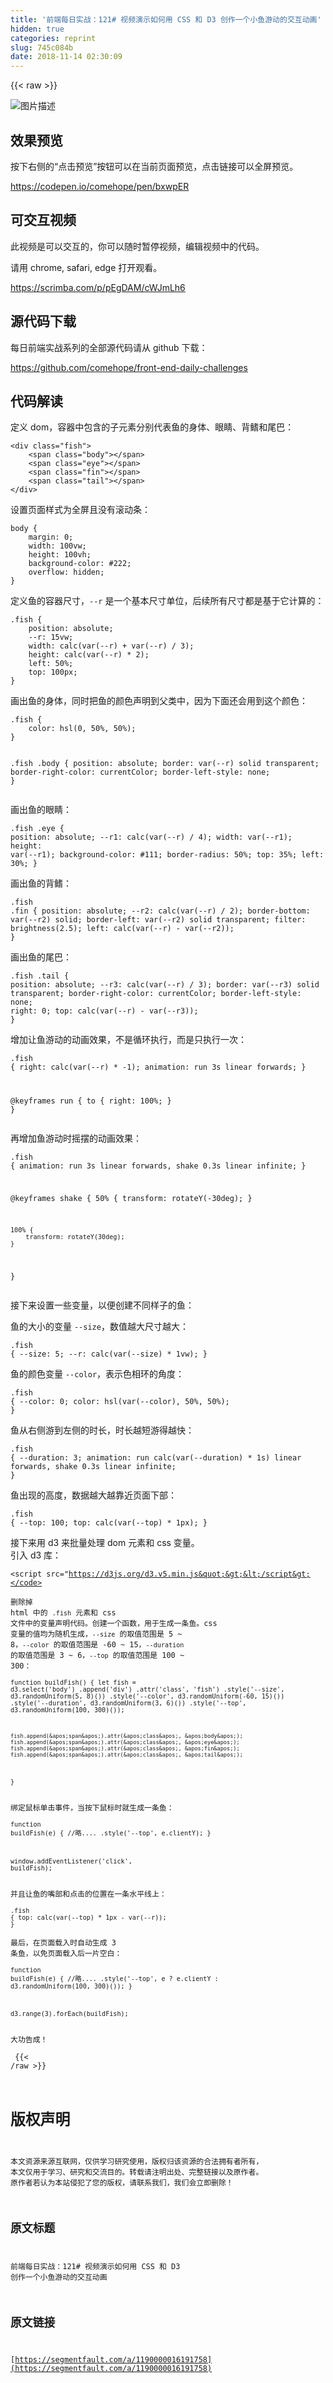 ```yaml
---
title: '前端每日实战：121# 视频演示如何用 CSS 和 D3 创作一个小鱼游动的交互动画'
hidden: true
categories: reprint
slug: 745c084b
date: 2018-11-14 02:30:09
---
```


{{< raw >}}
<p><span class="img-wrap"><img data-src="/img/bVbf6nx?w=400&amp;h=302" src="https://static.alili.tech/img/bVbf6nx?w=400&amp;h=302" alt="&#x56FE;&#x7247;&#x63CF;&#x8FF0;" title="&#x56FE;&#x7247;&#x63CF;&#x8FF0;"></span></p><h2>&#x6548;&#x679C;&#x9884;&#x89C8;</h2><p>&#x6309;&#x4E0B;&#x53F3;&#x4FA7;&#x7684;&#x201C;&#x70B9;&#x51FB;&#x9884;&#x89C8;&#x201D;&#x6309;&#x94AE;&#x53EF;&#x4EE5;&#x5728;&#x5F53;&#x524D;&#x9875;&#x9762;&#x9884;&#x89C8;&#xFF0C;&#x70B9;&#x51FB;&#x94FE;&#x63A5;&#x53EF;&#x4EE5;&#x5168;&#x5C4F;&#x9884;&#x89C8;&#x3002;</p><p><a href="https://codepen.io/comehope/pen/bxwpER" rel="nofollow noreferrer">https://codepen.io/comehope/pen/bxwpER</a></p><h2>&#x53EF;&#x4EA4;&#x4E92;&#x89C6;&#x9891;</h2><p>&#x6B64;&#x89C6;&#x9891;&#x662F;&#x53EF;&#x4EE5;&#x4EA4;&#x4E92;&#x7684;&#xFF0C;&#x4F60;&#x53EF;&#x4EE5;&#x968F;&#x65F6;&#x6682;&#x505C;&#x89C6;&#x9891;&#xFF0C;&#x7F16;&#x8F91;&#x89C6;&#x9891;&#x4E2D;&#x7684;&#x4EE3;&#x7801;&#x3002;</p><p>&#x8BF7;&#x7528; chrome, safari, edge &#x6253;&#x5F00;&#x89C2;&#x770B;&#x3002;</p><p><a href="https://scrimba.com/p/pEgDAM/cWJmLh6" rel="nofollow noreferrer">https://scrimba.com/p/pEgDAM/cWJmLh6</a></p><h2>&#x6E90;&#x4EE3;&#x7801;&#x4E0B;&#x8F7D;</h2><p>&#x6BCF;&#x65E5;&#x524D;&#x7AEF;&#x5B9E;&#x6218;&#x7CFB;&#x5217;&#x7684;&#x5168;&#x90E8;&#x6E90;&#x4EE3;&#x7801;&#x8BF7;&#x4ECE; github &#x4E0B;&#x8F7D;&#xFF1A;</p><p><a href="https://github.com/comehope/front-end-daily-challenges" rel="nofollow noreferrer">https://github.com/comehope/front-end-daily-challenges</a></p><h2>&#x4EE3;&#x7801;&#x89E3;&#x8BFB;</h2><p>&#x5B9A;&#x4E49; dom&#xFF0C;&#x5BB9;&#x5668;&#x4E2D;&#x5305;&#x542B;&#x7684;&#x5B50;&#x5143;&#x7D20;&#x5206;&#x522B;&#x4EE3;&#x8868;&#x9C7C;&#x7684;&#x8EAB;&#x4F53;&#x3001;&#x773C;&#x775B;&#x3001;&#x80CC;&#x9CCD;&#x548C;&#x5C3E;&#x5DF4;&#xFF1A;</p><pre><code class="html">&lt;div class=&quot;fish&quot;&gt;
    &lt;span class=&quot;body&quot;&gt;&lt;/span&gt;
    &lt;span class=&quot;eye&quot;&gt;&lt;/span&gt;
    &lt;span class=&quot;fin&quot;&gt;&lt;/span&gt;
    &lt;span class=&quot;tail&quot;&gt;&lt;/span&gt;
&lt;/div&gt;</code></pre><p>&#x8BBE;&#x7F6E;&#x9875;&#x9762;&#x6837;&#x5F0F;&#x4E3A;&#x5168;&#x5C4F;&#x4E14;&#x6CA1;&#x6709;&#x6EDA;&#x52A8;&#x6761;&#xFF1A;</p><pre><code class="css">body {
    margin: 0;
    width: 100vw;
    height: 100vh;
    background-color: #222;
    overflow: hidden;
}</code></pre><p>&#x5B9A;&#x4E49;&#x9C7C;&#x7684;&#x5BB9;&#x5668;&#x5C3A;&#x5BF8;&#xFF0C;<code>--r</code> &#x662F;&#x4E00;&#x4E2A;&#x57FA;&#x672C;&#x5C3A;&#x5BF8;&#x5355;&#x4F4D;&#xFF0C;&#x540E;&#x7EED;&#x6240;&#x6709;&#x5C3A;&#x5BF8;&#x90FD;&#x662F;&#x57FA;&#x4E8E;&#x5B83;&#x8BA1;&#x7B97;&#x7684;&#xFF1A;</p><pre><code class="css">.fish {
    position: absolute;
    --r: 15vw;
    width: calc(var(--r) + var(--r) / 3);
    height: calc(var(--r) * 2);
    left: 50%;
    top: 100px;
}</code></pre><p>&#x753B;&#x51FA;&#x9C7C;&#x7684;&#x8EAB;&#x4F53;&#xFF0C;&#x540C;&#x65F6;&#x628A;&#x9C7C;&#x7684;&#x989C;&#x8272;&#x58F0;&#x660E;&#x5230;&#x7236;&#x7C7B;&#x4E2D;&#xFF0C;&#x56E0;&#x4E3A;&#x4E0B;&#x9762;&#x8FD8;&#x4F1A;&#x7528;&#x5230;&#x8FD9;&#x4E2A;&#x989C;&#x8272;&#xFF1A;</p><pre><code class="css">.fish {
    color: hsl(0, 50%, 50%);
}

.fish .body {
    position: absolute;
    border: var(--r) solid transparent;
    border-right-color: currentColor;
    border-left-style: none;
}</code></pre><p>&#x753B;&#x51FA;&#x9C7C;&#x7684;&#x773C;&#x775B;&#xFF1A;</p><pre><code class="css">.fish .eye {
    position: absolute;
    --r1: calc(var(--r) / 4);
    width: var(--r1);
    height: var(--r1);
    background-color: #111;
    border-radius: 50%;
    top: 35%;
    left: 30%;
}</code></pre><p>&#x753B;&#x51FA;&#x9C7C;&#x7684;&#x80CC;&#x9CCD;&#xFF1A;</p><pre><code class="css">.fish .fin {
    position: absolute;
    --r2: calc(var(--r) / 2);
    border-bottom: var(--r2) solid;
    border-left: var(--r2) solid transparent;
    filter: brightness(2.5);
    left: calc(var(--r) - var(--r2));
}</code></pre><p>&#x753B;&#x51FA;&#x9C7C;&#x7684;&#x5C3E;&#x5DF4;&#xFF1A;</p><pre><code class="css">.fish .tail {
    position: absolute;
    --r3: calc(var(--r) / 3);
    border: var(--r3) solid transparent;
    border-right-color: currentColor;
    border-left-style: none;
    right: 0;
    top: calc(var(--r) - var(--r3));
}</code></pre><p>&#x589E;&#x52A0;&#x8BA9;&#x9C7C;&#x6E38;&#x52A8;&#x7684;&#x52A8;&#x753B;&#x6548;&#x679C;&#xFF0C;&#x4E0D;&#x662F;&#x5FAA;&#x73AF;&#x6267;&#x884C;&#xFF0C;&#x800C;&#x662F;&#x53EA;&#x6267;&#x884C;&#x4E00;&#x6B21;&#xFF1A;</p><pre><code class="css">.fish {
    right: calc(var(--r) * -1);
    animation: run 3s linear forwards;
}

@keyframes run {
    to {
        right: 100%;
    }
}</code></pre><p>&#x518D;&#x589E;&#x52A0;&#x9C7C;&#x6E38;&#x52A8;&#x65F6;&#x6447;&#x6446;&#x7684;&#x52A8;&#x753B;&#x6548;&#x679C;&#xFF1A;</p><pre><code class="css">.fish {
    animation: 
        run 3s linear forwards,
        shake 0.3s linear infinite;
}

@keyframes shake {
    50% {
        transform: rotateY(-30deg);
    }

    100% {
        transform: rotateY(30deg);
    }
}</code></pre><p>&#x63A5;&#x4E0B;&#x6765;&#x8BBE;&#x7F6E;&#x4E00;&#x4E9B;&#x53D8;&#x91CF;&#xFF0C;&#x4EE5;&#x4FBF;&#x521B;&#x5EFA;&#x4E0D;&#x540C;&#x6837;&#x5B50;&#x7684;&#x9C7C;&#xFF1A;</p><p>&#x9C7C;&#x7684;&#x5927;&#x5C0F;&#x7684;&#x53D8;&#x91CF; <code>--size</code>&#xFF0C;&#x6570;&#x503C;&#x8D8A;&#x5927;&#x5C3A;&#x5BF8;&#x8D8A;&#x5927;&#xFF1A;</p><pre><code class="css">.fish {
    --size: 5;
    --r: calc(var(--size) * 1vw);
}</code></pre><p>&#x9C7C;&#x7684;&#x989C;&#x8272;&#x53D8;&#x91CF; <code>--color</code>&#xFF0C;&#x8868;&#x793A;&#x8272;&#x76F8;&#x73AF;&#x7684;&#x89D2;&#x5EA6;&#xFF1A;</p><pre><code class="css">.fish {
    --color: 0;
    color: hsl(var(--color), 50%, 50%);
}</code></pre><p>&#x9C7C;&#x4ECE;&#x53F3;&#x4FA7;&#x6E38;&#x5230;&#x5DE6;&#x4FA7;&#x7684;&#x65F6;&#x957F;&#xFF0C;&#x65F6;&#x957F;&#x8D8A;&#x77ED;&#x6E38;&#x5F97;&#x8D8A;&#x5FEB;&#xFF1A;</p><pre><code class="css">.fish {
    --duration: 3;
    animation: 
        run calc(var(--duration) * 1s) linear forwards,
        shake 0.3s linear infinite;
}</code></pre><p>&#x9C7C;&#x51FA;&#x73B0;&#x7684;&#x9AD8;&#x5EA6;&#xFF0C;&#x6570;&#x636E;&#x8D8A;&#x5927;&#x8D8A;&#x9760;&#x8FD1;&#x9875;&#x9762;&#x4E0B;&#x90E8;&#xFF1A;</p><pre><code class="css">.fish {
    --top: 100;
    top: calc(var(--top) * 1px);
}</code></pre><p>&#x63A5;&#x4E0B;&#x6765;&#x7528; d3 &#x6765;&#x6279;&#x91CF;&#x5904;&#x7406; dom &#x5143;&#x7D20;&#x548C; css &#x53D8;&#x91CF;&#x3002;<br>&#x5F15;&#x5165; d3 &#x5E93;&#xFF1A;</p><pre><code class="html">&lt;script src=&quot;https://d3js.org/d3.v5.min.js&quot;&gt;&lt;/script&gt;</code></pre><p>&#x5220;&#x9664;&#x6389; html &#x4E2D;&#x7684; <code>.fish</code> &#x5143;&#x7D20;&#x548C; css &#x6587;&#x4EF6;&#x4E2D;&#x7684;&#x53D8;&#x91CF;&#x58F0;&#x660E;&#x4EE3;&#x7801;&#x3002;&#x521B;&#x5EFA;&#x4E00;&#x4E2A;&#x51FD;&#x6570;&#xFF0C;&#x7528;&#x4E8E;&#x751F;&#x6210;&#x4E00;&#x6761;&#x9C7C;&#x3002;css &#x53D8;&#x91CF;&#x7684;&#x503C;&#x5747;&#x4E3A;&#x968F;&#x673A;&#x751F;&#x6210;&#xFF0C;<code>--size</code> &#x7684;&#x53D6;&#x503C;&#x8303;&#x56F4;&#x662F; 5 ~ 8&#xFF0C;<code>--color</code> &#x7684;&#x53D6;&#x503C;&#x8303;&#x56F4;&#x662F; -60 ~ 15&#xFF0C;<code>--duration</code> &#x7684;&#x53D6;&#x503C;&#x8303;&#x56F4;&#x662F; 3 ~ 6&#xFF0C;<code>--top</code> &#x7684;&#x53D6;&#x503C;&#x8303;&#x56F4;&#x662F; 100 ~ 300&#xFF1A;</p><pre><code class="javascript">function buildFish() {
    let fish = d3.select(&apos;body&apos;)
        .append(&apos;div&apos;)
        .attr(&apos;class&apos;, &apos;fish&apos;)
        .style(&apos;--size&apos;, d3.randomUniform(5, 8)())
        .style(&apos;--color&apos;, d3.randomUniform(-60, 15)())
        .style(&apos;--duration&apos;, d3.randomUniform(3, 6)())
        .style(&apos;--top&apos;, d3.randomUniform(100, 300)());
    
    fish.append(&apos;span&apos;).attr(&apos;class&apos;, &apos;body&apos;);
    fish.append(&apos;span&apos;).attr(&apos;class&apos;, &apos;eye&apos;);
    fish.append(&apos;span&apos;).attr(&apos;class&apos;, &apos;fin&apos;);
    fish.append(&apos;span&apos;).attr(&apos;class&apos;, &apos;tail&apos;);
}</code></pre><p>&#x7ED1;&#x5B9A;&#x9F20;&#x6807;&#x5355;&#x51FB;&#x4E8B;&#x4EF6;&#xFF0C;&#x5F53;&#x6309;&#x4E0B;&#x9F20;&#x6807;&#x65F6;&#x5C31;&#x751F;&#x6210;&#x4E00;&#x6761;&#x9C7C;&#xFF1A;</p><pre><code class="javascript">function buildFish(e) {
    //&#x7565;....
    .style(&apos;--top&apos;, e.clientY);
}

window.addEventListener(&apos;click&apos;, buildFish);</code></pre><p>&#x5E76;&#x4E14;&#x8BA9;&#x9C7C;&#x7684;&#x5634;&#x90E8;&#x548C;&#x70B9;&#x51FB;&#x7684;&#x4F4D;&#x7F6E;&#x5728;&#x4E00;&#x6761;&#x6C34;&#x5E73;&#x7EBF;&#x4E0A;&#xFF1A;</p><pre><code class="css">.fish {
    top: calc(var(--top) * 1px - var(--r));
}</code></pre><p>&#x6700;&#x540E;&#xFF0C;&#x5728;&#x9875;&#x9762;&#x8F7D;&#x5165;&#x65F6;&#x81EA;&#x52A8;&#x751F;&#x6210; 3 &#x6761;&#x9C7C;&#xFF0C;&#x4EE5;&#x514D;&#x9875;&#x9762;&#x8F7D;&#x5165;&#x540E;&#x4E00;&#x7247;&#x7A7A;&#x767D;&#xFF1A;</p><pre><code class="javascript">function buildFish(e) {
    //&#x7565;....
    .style(&apos;--top&apos;, e ? e.clientY : d3.randomUniform(100, 300)());
}

d3.range(3).forEach(buildFish);</code></pre><p>&#x5927;&#x529F;&#x544A;&#x6210;&#xFF01;</p>
{{< /raw >}}

# 版权声明
本文资源来源互联网，仅供学习研究使用，版权归该资源的合法拥有者所有，
本文仅用于学习、研究和交流目的。转载请注明出处、完整链接以及原作者。
原作者若认为本站侵犯了您的版权，请联系我们，我们会立即删除！

## 原文标题
前端每日实战：121# 视频演示如何用 CSS 和 D3 创作一个小鱼游动的交互动画

## 原文链接
[https://segmentfault.com/a/1190000016191758](https://segmentfault.com/a/1190000016191758)


